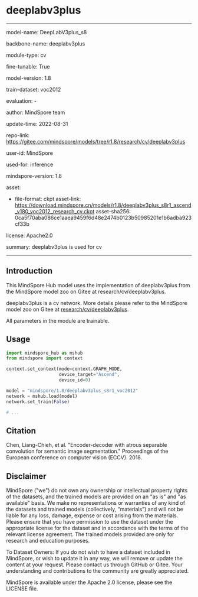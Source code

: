 # deeplabv3plus

---

model-name: DeepLabV3plus_s8

backbone-name: deeplabv3plus

module-type: cv

fine-tunable: True

model-version: 1.8

train-dataset: voc2012

evaluation: -

author: MindSpore team

update-time: 2022-08-31

repo-link: <https://gitee.com/mindspore/models/tree/r1.8/research/cv/deeplabv3plus>

user-id: MindSpore

used-for: inference

mindspore-version: 1.8

asset:

-
    file-format: ckpt
    asset-link: <https://download.mindspore.cn/models/r1.8/deeplabv3plus_s8r1_ascend_v180_voc2012_research_cv.ckpt>
    asset-sha256: 0ca5f70aba086ce1aaea9459f6d48e2474b0123b50985201e1b6adba923cf33b

license: Apache2.0

summary: deeplabv3plus is used for cv

---

## Introduction

This MindSpore Hub model uses the implementation of deeplabv3plus from the MindSpore model zoo on Gitee at research/cv/deeplabv3plus.

deeplabv3plus is a cv network. More details please refer to the MindSpore model zoo on Gitee at [research/cv/deeplabv3plus](https://gitee.com/mindspore/models/blob/r1.8/research/cv/deeplabv3plus/README_CN.md).

All parameters in the module are trainable.

## Usage

```python
import mindspore_hub as mshub
from mindspore import context

context.set_context(mode=context.GRAPH_MODE,
                    device_target="Ascend",
                    device_id=0)

model = "mindspore/1.8/deeplabv3plus_s8r1_voc2012"
network = mshub.load(model)
network.set_train(False)

# ...
```

## Citation

Chen, Liang-Chieh, et al. "Encoder-decoder with atrous separable convolution for semantic image segmentation." Proceedings of the European conference on computer vision (ECCV). 2018.

## Disclaimer

MindSpore ("we") do not own any ownership or intellectual property rights of the datasets, and the trained models are provided on an "as is" and "as available" basis. We make no representations or warranties of any kind of the datasets and trained models (collectively, “materials”) and will not be liable for any loss, damage, expense or cost arising from the materials. Please ensure that you have permission to use the dataset under the appropriate license for the dataset and in accordance with the terms of the relevant license agreement. The trained models provided are only for research and education purposes.

To Dataset Owners: If you do not wish to have a dataset included in MindSpore, or wish to update it in any way, we will remove or update the content at your request. Please contact us through GitHub or Gitee. Your understanding and contributions to the community are greatly appreciated.

MindSpore is available under the Apache 2.0 license, please see the LICENSE file.
